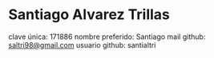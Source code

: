 # Santiago Alvarez Trillas

clave única: 171886
nombre preferido: Santiago
mail github: saltri98@gmail.com
usuario github: santialtri
